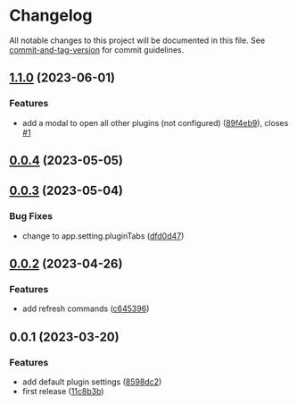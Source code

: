 # Changelog

All notable changes to this project will be documented in this file. See [commit-and-tag-version](https://github.com/absolute-version/commit-and-tag-version) for commit guidelines.

## [1.1.0](https://github.com/Lisandra-dev/open-plugin-settings-commands/compare/0.0.4...1.1.0) (2023-06-01)


### Features

* add a modal to open all other plugins (not configured) ([89f4eb9](https://github.com/Lisandra-dev/open-plugin-settings-commands/commit/89f4eb917c28d59245b330e4967a46fa89a040c1)), closes [#1](https://github.com/Lisandra-dev/open-plugin-settings-commands/issues/1)

## [0.0.4](https://github.com/Lisandra-dev/open-plugin-settings-commands/compare/0.0.3...0.0.4) (2023-05-05)

## [0.0.3](https://github.com/Lisandra-dev/open-plugin-settings-commands/compare/0.0.2...0.0.3) (2023-05-04)


### Bug Fixes

* change to app.setting.pluginTabs ([dfd0d47](https://github.com/Lisandra-dev/open-plugin-settings-commands/commit/dfd0d47d3d39b58fd6c84f36c6e4a8d11c9a3feb))

## [0.0.2](https://github.com/Lisandra-dev/open-plugin-settings-commands/compare/0.0.1...0.0.2) (2023-04-26)


### Features

* add refresh commands ([c645396](https://github.com/Lisandra-dev/open-plugin-settings-commands/commit/c6453967ab0ffe17085627383272e8a49c1fd1f0))

## 0.0.1 (2023-03-20)


### Features

* add default plugin settings ([8598dc2](https://github.com/Lisandra-dev/open-plugin-settings-commands/commit/8598dc23ca25e9753f7af7e24ef966c3b3017d94))
* first release ([11c8b3b](https://github.com/Lisandra-dev/open-plugin-settings-commands/commit/11c8b3bb4261f343114ca54781969d6d4d65a373))
